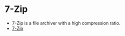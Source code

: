 # 7-Zip

- 7-Zip is a file archiver with a high compression ratio.
- [7-Zip](https://www.7-zip.org/)
